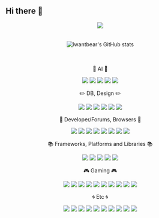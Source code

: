 ## Hi there 👋

<div align="center">
	<img src="https://capsule-render.vercel.app/api?type=cylinder&color=00fa9a&text=HH&fontAlignY=45&fontSize=40&height=150&animation=fadeIn&desc=Talk%20is%20cheap.%20Show%20me%20the%20code.&fontColor=9370db&descAlignY=70">
</div>

<br>
<br>

<div align="center">
  <img src="https://github-readme-stats.vercel.app/api?username=iwantbear&theme=aura&show_icons=true" alt="Iwantbear's GitHub stats">
</div>

<br>
<br>

<div align="center">
  <p>👑 AI 👑</p>
  
  <p>
    <img src="https://img.shields.io/badge/chatGPT-74aa9c?style=for-the-badge&logo=openai&logoColor=white">
    <img src="https://img.shields.io/badge/github_copilot-8957E5?style=for-the-badge&logo=github-copilot&logoColor=white">
    <img src="https://img.shields.io/badge/google%20assistant-4285F4?style=for-the-badge&logo=google%20assistant&logoColor=white">
    <img src="https://img.shields.io/badge/perplexity-000000?style=for-the-badge&logo=perplexity&logoColor=088F8F">
    <img src="https://img.shields.io/badge/google%20gemini-8E75B2?style=for-the-badge&logo=google%20gemini&logoColor=white">
  </p>

  <p>✏️ DB, Design ✏️</p>

  <p>
    <img src="https://img.shields.io/badge/MariaDB-003545?style=for-the-badge&logo=mariadb&logoColor=white">
    <img src="https://img.shields.io/badge/mysql-4479A1.svg?style=for-the-badge&logo=mysql&logoColor=white">
    <img src="https://img.shields.io/badge/sqlite-%2307405e.svg?style=for-the-badge&logo=sqlite&logoColor=white">
    <img src="https://img.shields.io/badge/adobe-%23FF0000.svg?style=for-the-badge&logo=adobe&logoColor=white">
    <img src="https://img.shields.io/badge/Canva-%2300C4CC.svg?style=for-the-badge&logo=Canva&logoColor=white">
    <img src="https://img.shields.io/badge/figma-%23F24E1E.svg?style=for-the-badge&logo=figma&logoColor=white">
  </p>

  <p>🔎 Developer/Forums, Browsers 🔎</p>

  <p>
    <img src="https://img.shields.io/badge/Kaggle-035a7d?style=for-the-badge&logo=kaggle&logoColor=white">
    <img src="https://img.shields.io/badge/Reddit-%23FF4500.svg?style=for-the-badge&logo=Reddit&logoColor=white">
    <img src="https://img.shields.io/badge/-Stackoverflow-FE7A16?style=for-the-badge&logo=stack-overflow&logoColor=white">
    <img src="https://img.shields.io/badge/Edge-0078D7?style=for-the-badge&logo=Microsoft-edge&logoColor=white">
    <img src="https://img.shields.io/badge/Firefox-FF7139?style=for-the-badge&logo=Firefox-Browser&logoColor=white">
    <img src="https://img.shields.io/badge/Google%20Chrome-4285F4?style=for-the-badge&logo=GoogleChrome&logoColor=white">
    <img src="https://img.shields.io/badge/Safari-000000?style=for-the-badge&logo=Safari&logoColor=white">
    <img src="https://img.shields.io/badge/Tor-7D4698?style=for-the-badge&logo=Tor-Browser&logoColor=white">
  </p>

  <p>📚 Frameworks, Platforms and Libraries 📚</p>

  <p>
    <img src="https://img.shields.io/badge/cuda-000000.svg?style=for-the-badge&logo=nVIDIA&logoColor=green">
    <img src="https://img.shields.io/badge/opencv-%23white.svg?style=for-the-badge&logo=opencv&logoColor=white">
    <img src="https://img.shields.io/badge/.NET-5C2D91?style=for-the-badge&logo=.net&logoColor=white">
    <img src="https://img.shields.io/badge/Anaconda-%2344A833.svg?style=for-the-badge&logo=anaconda&logoColor=white">
    <img src="https://img.shields.io/badge/scrapy-%2360a839.svg?style=for-the-badge&logo=scrapy&logoColor=d1d2d3">
  </p>

  <p>🎮 Gaming 🎮</p>

  <p>
    <img src="https://img.shields.io/badge/AMD-%23000000.svg?style=for-the-badge&logo=amd&logoColor=white">
    <img src="https://img.shields.io/badge/battle.net-%2300AEFF.svg?style=for-the-badge&logo=battle.net&logoColor=white">
    <img src="https://img.shields.io/badge/ea-%23000000.svg?style=for-the-badge&logo=ea&logoColor=white">
    <img src="https://img.shields.io/badge/nVIDIA-%2376B900.svg?style=for-the-badge&logo=nVIDIA&logoColor=white">
    <img src="https://img.shields.io/badge/PSN-%230070D1.svg?style=for-the-badge&logo=Playstation&logoColor=white">
    <img src="https://img.shields.io/badge/riotgames-D32936.svg?style=for-the-badge&logo=riotgames&logoColor=white">
    <img src="https://img.shields.io/badge/steam-%23000000.svg?style=for-the-badge&logo=steam&logoColor=white">
    <img src="https://img.shields.io/badge/xbox-%23107C10.svg?style=for-the-badge&logo=xbox&logoColor=white">
    <img src="https://img.shields.io/badge/Switch-E60012?style=for-the-badge&logo=nintendo-switch&logoColor=white">
    <img src="https://img.shields.io/badge/Wii-8B8B8B?style=for-the-badge&logo=wii&logoColor=white">
  </p>

  <p>🌀 Etc 🌀</p>

  <p>
    <img src="https://img.shields.io/badge/Google%20Colab-%23F9A825.svg?style=for-the-badge&logo=googlecolab&logoColor=white">
    <img src="https://img.shields.io/badge/Eclipse-FE7A16.svg?style=for-the-badge&logo=Eclipse&logoColor=white">
    <img src="https://img.shields.io/badge/android%20studio-346ac1?style=for-the-badge&logo=android%20studio&logoColor=white">
    <img src="https://img.shields.io/badge/Oracle-F80000?style=for-the-badge&logo=oracle&logoColor=white">
    <img src="https://img.shields.io/badge/AWS-%23FF9900.svg?style=for-the-badge&logo=amazon-aws&logoColor=white">
    <img src="https://img.shields.io/badge/Google%20Scholar-4285F4?style=for-the-badge&logo=google-scholar&logoColor=white">
    <img src="https://img.shields.io/badge/Wikipedia-%23000000.svg?style=for-the-badge&logo=wikipedia&logoColor=white">
    <img src="https://img.shields.io/badge/Reddit-%23FF4500.svg?style=for-the-badge&logo=Reddit&logoColor=white">
    <img src="https://img.shields.io/badge/Kaggle-035a7d?style=for-the-badge&logo=kaggle&logoColor=white">
    <img src="https://img.shields.io/badge/bitcoin-2F3134?style=for-the-badge&logo=bitcoin&logoColor=white">
  </p>
</div>


































































